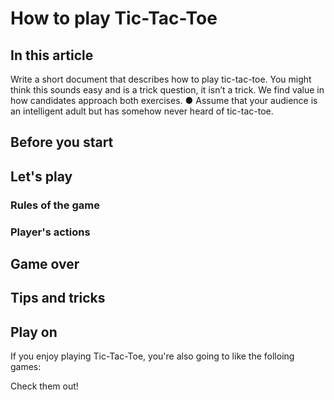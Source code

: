 # How to play Tic-Tac-Toe

## In this article

Write a short document that describes how to play tic-tac-toe. You
might think this sounds easy and is a trick question, it isn’t a trick. We
find value in how candidates approach both exercises.
● Assume that your audience is an intelligent adult but has
somehow never heard of tic-tac-toe.

## Before you start

## Let's play

### Rules of the game

### Player's actions

## Game over

## Tips and tricks

## Play on

If you enjoy playing Tic-Tac-Toe, you're also going to like the folloing games:


Check them out!
